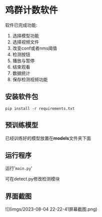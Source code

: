 # 鸡群计数软件
软件已完成功能:
1. 选择模型功能
2. 选择视频文件
3. 改变conf或者nms阈值
4. 检测按钮
5. 播放与暂停
6. 结束观看
7. 数据统计
8. 保存检测视频功能
## 安装软件包
`pip install -r requirements.txt`

## 预训练模型

已经训练好的模型放置在**models**文件夹下面

## 运行程序
运行'`main.py`'

可在detect.py修改检测模块
## 界面截图
![](imgs/2023-08-04 22-22-41屏幕截图.png)